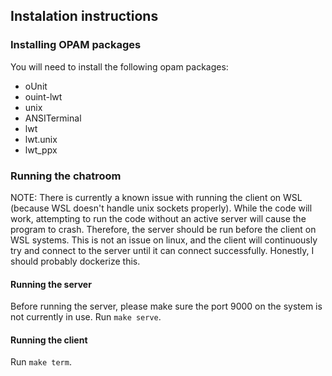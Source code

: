 ## Instalation instructions

### Installing OPAM packages
You will need to install the following opam packages:
- oUnit
- ouint-lwt
- unix
- ANSITerminal
- lwt
- lwt.unix
- lwt_ppx


### Running the chatroom

NOTE: There is currently a known issue with running the client on WSL (because
WSL doesn't handle unix sockets properly). While the code will work, attempting
to run the code without an active server will cause the program to crash.
Therefore, the server should be run before the client on WSL systems. This is
not an issue on linux, and the client will continuously try and connect to the
server until it can connect successfully. Honestly, I should probably dockerize
this.

#### Running the server

Before running the server, please make sure the port 9000 on the system is not
currently in use.
Run `make serve`.

#### Running the client

Run `make term`.
